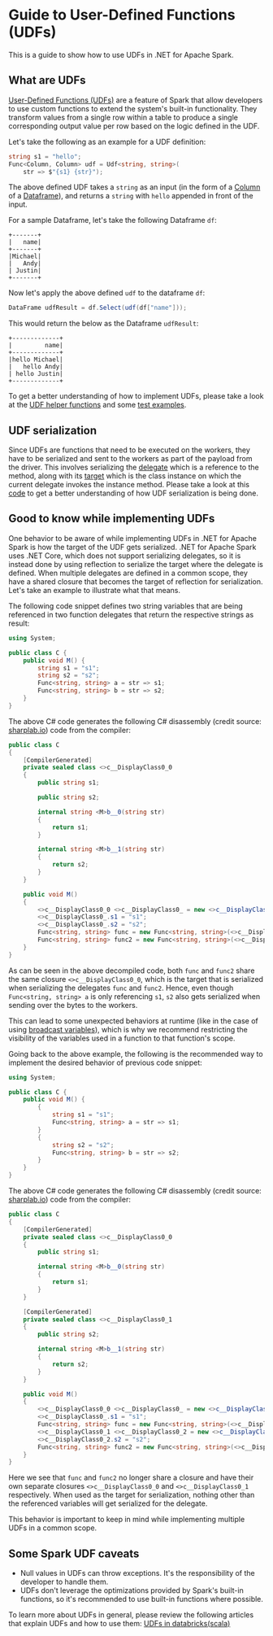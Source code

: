 # Guide to User-Defined Functions (UDFs)

This is a guide to show how to use UDFs in .NET for Apache Spark.

## What are UDFs

[User-Defined Functions (UDFs)](https://spark.apache.org/docs/latest/api/java/org/apache/spark/sql/expressions/UserDefinedFunction.html) are a feature of Spark that allow developers to use custom functions to extend the system's built-in functionality. They transform values from a single row within a table to produce a single corresponding output value per row based on the logic defined in the UDF.

Let's take the following as an example for a UDF definition:

```csharp
string s1 = "hello";
Func<Column, Column> udf = Udf<string, string>(
    str => $"{s1} {str}");

```
The above defined UDF takes a `string` as an input (in the form of a [Column](https://github.com/dotnet/spark/blob/master/src/csharp/Microsoft.Spark/Sql/Column.cs#L14) of a [Dataframe](https://github.com/dotnet/spark/blob/master/src/csharp/Microsoft.Spark/Sql/DataFrame.cs#L24)), and returns a `string` with `hello` appended in front of the input.

For a sample Dataframe, let's take the following Dataframe `df`:

```text
+-------+
|   name|
+-------+
|Michael|
|   Andy|
| Justin|
+-------+
```

Now let's apply the above defined `udf` to the dataframe `df`:

```csharp
DataFrame udfResult = df.Select(udf(df["name"]));
```

This would return the below as the Dataframe `udfResult`:

```text
+-------------+
|         name|
+-------------+
|hello Michael|
|   hello Andy|
| hello Justin|
+-------------+
```
To get a better understanding of how to implement UDFs, please take a look at the [UDF helper functions](https://github.com/dotnet/spark/blob/master/src/csharp/Microsoft.Spark/Sql/Functions.cs#L3616) and some [test examples](https://github.com/dotnet/spark/blob/master/src/csharp/Microsoft.Spark.E2ETest/UdfTests/UdfSimpleTypesTests.cs#L49).

## UDF serialization

Since UDFs are functions that need to be executed on the workers, they have to be serialized and sent to the workers as part of the payload from the driver. This involves serializing the [delegate](https://docs.microsoft.com/en-us/dotnet/csharp/programming-guide/delegates/) which is a reference to the method, along with its [target](https://docs.microsoft.com/en-us/dotnet/api/system.delegate.target?view=netframework-4.8) which is the class instance on which the current delegate invokes the instance method. Please take a look at this [code](https://github.com/dotnet/spark/blob/master/src/csharp/Microsoft.Spark/Utils/CommandSerDe.cs#L149) to get a better understanding of how UDF serialization is being done.

## Good to know while implementing UDFs

One behavior to be aware of while implementing UDFs in .NET for Apache Spark is how the target of the UDF gets serialized. .NET for Apache Spark uses .NET Core, which does not support serializing delegates, so it is instead done by using reflection to serialize the target where the delegate is defined. When multiple delegates are defined in a common scope, they have a shared closure that becomes the target of reflection for serialization. Let's take an example to illustrate what that means.

The following code snippet defines two string variables that are being referenced in two function delegates that return the respective strings as result:

```csharp
using System;

public class C {
    public void M() {
        string s1 = "s1";
        string s2 = "s2";
        Func<string, string> a = str => s1;
        Func<string, string> b = str => s2;
    }
}
```

The above C# code generates the following C# disassembly (credit source: [sharplab.io](https://sharplab.io)) code from the compiler:

```csharp
public class C
{
    [CompilerGenerated]
    private sealed class <>c__DisplayClass0_0
    {
        public string s1;

        public string s2;

        internal string <M>b__0(string str)
        {
            return s1;
        }

        internal string <M>b__1(string str)
        {
            return s2;
        }
    }

    public void M()
    {
        <>c__DisplayClass0_0 <>c__DisplayClass0_ = new <>c__DisplayClass0_0();
        <>c__DisplayClass0_.s1 = "s1";
        <>c__DisplayClass0_.s2 = "s2";
        Func<string, string> func = new Func<string, string>(<>c__DisplayClass0_.<M>b__0);
        Func<string, string> func2 = new Func<string, string>(<>c__DisplayClass0_.<M>b__1);
    }
}
```
As can be seen in the above decompiled code, both `func` and `func2` share the same closure `<>c__DisplayClass0_0`, which is the target that is serialized when serializing the delegates `func` and `func2`. Hence, even though `Func<string, string> a` is only referencing `s1`, `s2` also gets serialized when sending over the bytes to the workers.

This can lead to some unexpected behaviors at runtime (like in the case of using [broadcast variables](broadcast-guide.md)), which is why we recommend restricting the visibility of the variables used in a function to that function's scope.

Going back to the above example, the following is the recommended way to implement the desired behavior of previous code snippet:

```csharp
using System;

public class C {
    public void M() {
        {
            string s1 = "s1";
            Func<string, string> a = str => s1;
        }
        {
            string s2 = "s2";
            Func<string, string> b = str => s2;
        }
    }
}
```

The above C# code generates the following C# disassembly (credit source: [sharplab.io](https://sharplab.io)) code from the compiler:

```csharp
public class C
{
    [CompilerGenerated]
    private sealed class <>c__DisplayClass0_0
    {
        public string s1;

        internal string <M>b__0(string str)
        {
            return s1;
        }
    }

    [CompilerGenerated]
    private sealed class <>c__DisplayClass0_1
    {
        public string s2;

        internal string <M>b__1(string str)
        {
            return s2;
        }
    }

    public void M()
    {
        <>c__DisplayClass0_0 <>c__DisplayClass0_ = new <>c__DisplayClass0_0();
        <>c__DisplayClass0_.s1 = "s1";
        Func<string, string> func = new Func<string, string>(<>c__DisplayClass0_.<M>b__0);
        <>c__DisplayClass0_1 <>c__DisplayClass0_2 = new <>c__DisplayClass0_1();
        <>c__DisplayClass0_2.s2 = "s2";
        Func<string, string> func2 = new Func<string, string>(<>c__DisplayClass0_2.<M>b__1);
    }
}
```

Here we see that `func` and `func2` no longer share a closure and have their own separate closures `<>c__DisplayClass0_0` and `<>c__DisplayClass0_1` respectively. When used as the target for serialization, nothing other than the referenced variables will get serialized for the delegate.

This behavior is important to keep in mind while implementing multiple UDFs in a common scope. 

## Some Spark UDF caveats

* Null values in UDFs can throw exceptions. It's the responsibility of the developer to handle them.
* UDFs don't leverage the optimizations provided by Spark's built-in functions, so it's recommended to use built-in functions where possible.

To learn more about UDFs in general, please review the following articles that explain UDFs and how to use them: [UDFs in databricks(scala)](https://docs.databricks.com/spark/latest/spark-sql/udf-scala.html)